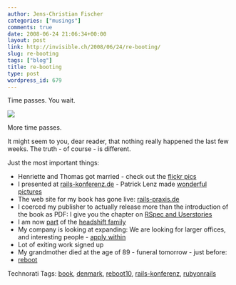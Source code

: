 ```yaml
---
author: Jens-Christian Fischer
categories: ["musings"]
comments: true
date: 2008-06-24 21:06:34+00:00
layout: post
link: http://invisible.ch/2008/06/24/re-booting/
slug: re-booting
tags: ["blog"]
title: re-booting
type: post
wordpress_id: 679
---
```


Time passes. You wait.

[![](http://farm4.static.flickr.com/3276/2578642766_f77ebfdebb_t.jpg)](http://flickr.com/photos/scoop/2578642766/in/set-72157605613692917/)

More time passes. 

It might seem to you, dear reader, that nothing really happened the last few weeks. The truth - of course - is different. 

Just the most important things:

* Henriette and Thomas got married - check out the [flickr pics][1]
* I presented at [rails-konferenz.de][2] - Patrick Lenz made [wonderful pictures][3]
* The web site for my book has gone live: [rails-praxis.de][4]
* I coerced my publisher to actually release more than the introduction of the book as PDF: I give you the chapter on [RSpec and Userstories][5]
* I am now [part][7] of the [headshift family][6]
* My company is looking at expanding: We are looking for larger offices, and interesting people - [apply within][8]
* Lot of exiting work signed up
* My grandmother died at the age of 89 - funeral tomorrow - just before:
* [reboot][9]





[1]: http://www.flickr.com/photos/jcfischer/sets/72157605287261400/
[2]: http://rails-konferenz.de
[3]: http://flickr.com/photos/scoop/sets/72157605613692917/
[4]: http://rails-praxis.de
[5]: http://rails-praxis.de/files
[6]: http://headshift.com/about/our-people.php
[7]: http://www.headshift.com/mt/mt-cp.cgi?__mode=view&blog_id=3&id=13
[8]: http://www.invisible.ch
[9]: http://reboot.dk




Technorati Tags: [book](http://www.technorati.com/tag/book), [denmark](http://www.technorati.com/tag/denmark), [reboot10](http://www.technorati.com/tag/reboot10), [rails-konferenz](http://www.technorati.com/tag/rails-konferenz), [rubyonrails](http://www.technorati.com/tag/rubyonrails)
